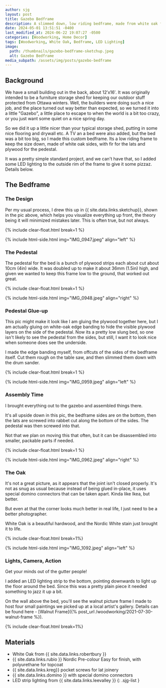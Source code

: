 ```yaml
---
author: sjg
layout: post
title: Gazebo Bedframe
description: A slimmed down, low riding bedframe, made from white oak for our Gazebo out back
date: 2024-05-01 13:51:51 -0400
last_modified_at: 2024-06-22 19:07:27 -0500
categories: [Woodworking, Home Decor]
tags: [Woodworking, White Oak, Bedframe, LED Lighting]
image:
  path: /thumbnails/gazebo-bedframe-sketchup.jpeg
  alt: Gazebo Bedframe
media_subpath: /assets/img/posts/gazebo-bedframe
---
```

## Background
We have a small building out in the back, about 12&prime;x16&prime;. It was originally intended to be a furniture storage shed for keeping our outdoor stuff protected from Ottawa winters. Well, the builders were doing such a nice job, and the place turned out way better than expected, so we turned it into a little "Gazebo", a little place to escape to when the world is a bit too crazy, or you just want some quiet on a nice spring day.

So we did it up a little nicer than your typical storage shed, putting in some nice flooring and drywall etc. A TV an a bed were also added, but the bed was a bit too big, so I made this custom bedframe. Its a low riding frame to keep the size down, made of white oak sides, with fir for the lats and plywood for the pedestal.

It was a pretty simple standard project, and we can't have that, so I added some LED lighting to the outside rim of the frame to give it some pizzaz. Details below.

## The Bedframe

### The Design

Per my usual process, I drew this up in {{ site.data.links.sketchup}}, shown in the pic above, which helps you visualize everything up front, the theory being it will minimized mistakes later.  This is often true, but not always.

{% include clear-float.html break=1 %}

{% include html-side.html img="IMG_0947.jpeg" align="left" %}

### The Pedestal

The pedestal for the bed is a bunch of plywood strips each about cut about 10cm (4in) wide.  It  was doubled up to make it about 36mm (1.5in) high, and given we wanted to keep this frame low to the ground, that worked out great.

{% include clear-float.html break=1 %}

{% include html-side.html img="IMG_0948.jpeg" align="right" %}

### Pedestal Glue-up

This pic might make it look like I am gluing the plywood together here, but I am actually gluing on white-oak edge banding to hide the visible plywood layers on the side of the pedestal.  Now its a pretty low slung bed, so one isn't likely to see the pedestal from the sides, but still, I want it to look nice when someone does see the underside.

I made the edge banding myself, from offcuts of the sides of the bedframe itself.  Cut them rough on the table saw, and then slimmed them down with the drum sander.

{% include clear-float.html break=1 %}

{% include html-side.html img="IMG_0959.jpeg" align="left" %}

### Assembly Time

I brought everything out to the gazebo and assembled things there.  

It's all upside down in this pic, the bedframe sides are on the bottom, then the lats are screwed into rabbet cut along the bottom of the sides.  The pedestal was then screwed into that.

Not that we plan on moving this that often, but it can be disassembled into smaller, packable parts if needed.

{% include clear-float.html  break=1 %}

{% include html-side.html img="IMG_0962.jpeg" align="right" %}

### The Oak

It's not a great picture, as it appears that the joint isn't closed properly.  It's not as snug as usual because instead of being glued in-place, it uses special domino connectors that can be taken apart.  Kinda like Ikea, but better.

But even at that the corner looks much better in real life, I just need to be a better photographer.

White Oak is a beautiful hardwood, and the Nordic White stain just brought it to life.

{% include clear-float.html break=1%}

{% include html-side.html img="IMG_1092.jpeg" align="left" %}

### Lights, Camera, Action

Get your minds out of the gutter people!  

I added an LED lighting strip to the bottom, pointing downwards to light up the floor around the bed.  Since this was a pretty plain piece it needed something to jazz it up a bit.

On the wall above the bed, you'll see the walnut picture frame I made to host four small paintings we picked up at a local artist's gallery.  Details can be found here - [Walnut Frame]({% post_url /woodworking/2021-07-30-walnut-frame %}).

{% include clear-float.html break=1%}

## Materials

- White Oak from {{ site.data.links.robertbury }}
- {{ site.data.links.rubio }} Nordic Pre-colour Easy for finish, with polyurethane for topcoat 
- {{ site.data.links.kreg}} pocket screws for lat joinery
- {{ site.data.links.domino }} with special domino connectors
- LED strip lighting from {{ site.data.links.leevalley }}
{: .sjg-list }
